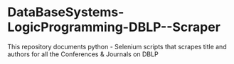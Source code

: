 # DataBaseSystems-LogicProgramming-DBLP--Scraper
This repository documents python - Selenium scripts that scrapes title and authors for all the Conferences &amp; Journals on DBLP
